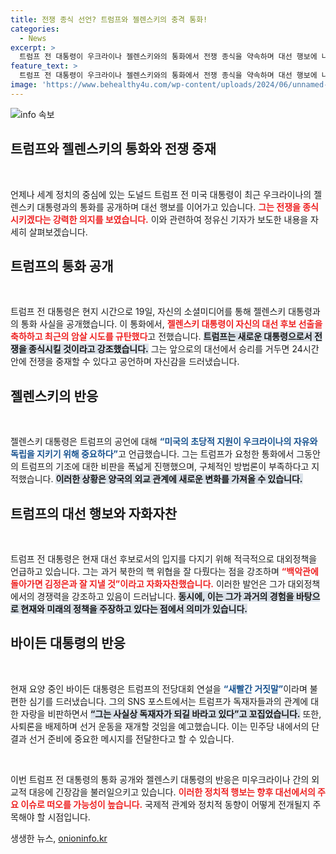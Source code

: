 ```yaml
---
title: 전쟁 종식 선언? 트럼프와 젤렌스키의 충격 통화!
categories:
  - News
excerpt: >
  트럼프 전 대통령이 우크라이나 젤렌스키와의 통화에서 전쟁 종식을 약속하며 대선 행보에 나섰습니다. 이에 바이든 대통령은 SNS를 통해 반격, 트럼프를 공개적으로 비판했습니다. 정치적 긴장감이 고조되는 가운데 두 후보의 대결이 더욱 뜨거워집니다!
feature_text: >
  트럼프 전 대통령이 우크라이나 젤렌스키와의 통화에서 전쟁 종식을 약속하며 대선 행보에 나섰습니다. 이에 바이든 대통령은 SNS를 통해 반격, 트럼프를 공개적으로 비판했습니다. 정치적 긴장감이 고조되는 가운데 두 후보의 대결이 더욱 뜨거워집니다!
image: 'https://www.behealthy4u.com/wp-content/uploads/2024/06/unnamed-file.png'
---
```


<p><img src="https://www.behealthy4u.com/wp-content/uploads/2024/06/unnamed-file.png" alt="info 속보" /></p>

<h2 data-ke-size="size26">트럼프와 젤렌스키의 통화와 전쟁 중재</h2>

<p data-ke-size="size16">&nbsp;</p>

<p>언제나 세계 정치의 중심에 있는 도널드 트럼프 전 미국 대통령이 최근 우크라이나의 젤렌스키 대통령과의 통화를 공개하며 대선 행보를 이어가고 있습니다. <b><span style="color: #ee2323;">그는 전쟁을 종식시키겠다는 강력한 의지를 보였습니다.</span></b> 이와 관련하여 정유신 기자가 보도한 내용을 자세히 살펴보겠습니다.</p>

<h2 data-ke-size="size26">트럼프의 통화 공개</h2>

<p data-ke-size="size16">&nbsp;</p>

<p>트럼프 전 대통령은 현지 시간으로 19일, 자신의 소셜미디어를 통해 젤렌스키 대통령과의 통화 사실을 공개했습니다. 이 통화에서, <b><span style="color: #ee2323;">젤렌스키 대통령이 자신의 대선 후보 선출을 축하하고 최근의 암살 시도를 규탄했다</span></b>고 전했습니다. <b><span style="background-color: #21538527;">트럼프는 새로운 대통령으로서 전쟁을 종식시킬 것이라고 강조했습니다.</span></b> 그는 앞으로의 대선에서 승리를 거두면 24시간 안에 전쟁을 중재할 수 있다고 공언하며 자신감을 드러냈습니다.</p>

<h2 data-ke-size="size26">젤렌스키의 반응</h2>

<p data-ke-size="size16">&nbsp;</p>

<p>젤렌스키 대통령은 트럼프의 공언에 대해 <b><span style="color: #1a5490;">“미국의 초당적 지원이 우크라이나의 자유와 독립을 지키기 위해 중요하다”</span></b>고 언급했습니다. 그는 트럼프가 요청한 통화에서 그동안의 트럼프의 기조에 대한 비판을 폭넓게 진행했으며, 구체적인 방법론이 부족하다고 지적했습니다. <b><span style="background-color: #21538527;">이러한 상황은 양국의 외교 관계에 새로운 변화를 가져올 수 있습니다.</span></b></p>

<h2 data-ke-size="size26">트럼프의 대선 행보와 자화자찬</h2>

<p data-ke-size="size16">&nbsp;</p>

<p>트럼프 전 대통령은 현재 대선 후보로서의 입지를 다지기 위해 적극적으로 대외정책을 언급하고 있습니다. 그는 과거 북한의 핵 위협을 잘 다뤘다는 점을 강조하며 <b><span style="color: #ee2323;">“백악관에 돌아가면 김정은과 잘 지낼 것”이라고 자화자찬했습니다.</span></b> 이러한 발언은 그가 대외정책에서의 경쟁력을 강조하고 있음이 드러납니다. <b><span style="background-color: #21538527;">동시에, 이는 그가 과거의 경험을 바탕으로 현재와 미래의 정책을 주장하고 있다는 점에서 의미가 있습니다.</span></b></p>

<h2 data-ke-size="size26">바이든 대통령의 반응</h2>

<p data-ke-size="size16">&nbsp;</p>

<p>현재 요양 중인 바이든 대통령은 트럼프의 전당대회 연설을 <b><span style="color: #1a5490;">“새빨간 거짓말”</span></b>이라며 불편한 심기를 드러냈습니다. 그의 SNS 포스트에서는 트럼프가 독재자들과의 관계에 대한 자랑을 비판하면서 <b><span style="background-color: #21538527;">“그는 사실상 독재자가 되길 바라고 있다”고 꼬집었습니다.</span></b> 또한, 사퇴론을 배제하며 선거 운동을 재개할 것임을 예고했습니다. 이는 민주당 내에서의 단결과 선거 준비에 중요한 메시지를 전달한다고 할 수 있습니다.</p>

<p data-ke-size="size16">&nbsp;</p>

<p>이번 트럼프 전 대통령의 통화 공개와 젤렌스키 대통령의 반응은 미우크라이나 간의 외교적 대응에 긴장감을 불러일으키고 있습니다. <b><span style="color: #ee2323;">이러한 정치적 행보는 향후 대선에서의 주요 이슈로 떠오를 가능성이 높습니다.</span></b> 국제적 관계와 정치적 동향이 어떻게 전개될지 주목해야 할 시점입니다.</p>
생생한 뉴스, <a href="https://onioninfo.kr" rel="dofollow">onioninfo.kr</a>


